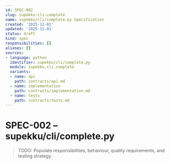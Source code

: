 ```yaml
---
id: SPEC-002
slug: supekku-cli-complete
name: supekku/cli/complete.py Specification
created: '2025-11-01'
updated: '2025-11-01'
status: draft
kind: spec
responsibilities: []
aliases: []
sources:
- language: python
  identifier: supekku/cli/complete.py
  module: supekku.cli.complete
  variants:
  - name: api
    path: contracts/api.md
  - name: implementation
    path: contracts/implementation.md
  - name: tests
    path: contracts/tests.md
---
```


# SPEC-002 – supekku/cli/complete.py

> TODO: Populate responsibilities, behaviour, quality requirements, and testing strategy.

